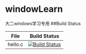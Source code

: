 # windowLearn
大二windows学习专用
##Build Status

File|Build Status
---|---
hello.c|[![Build Status](https://travis-ci.com/NAYIO/windowLearn.svg?branch=master)](https://travis-ci.com/NAYIO/windowLearn)

